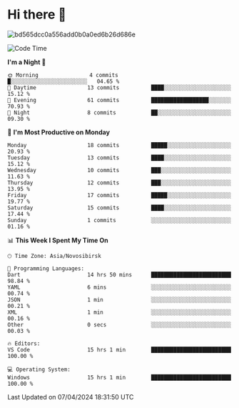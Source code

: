 # Hi there 👋


![bd565dcc0a556add0b0a0ed6b26d686e](https://github.com/Netall0/Netall0/assets/113532176/3b1d4b44-6a21-4538-a6ec-2ba2a7c53f63)



<!--START_SECTION:waka-->
![Code Time](http://img.shields.io/badge/Code%20Time-205%20hrs%2056%20mins-blue)

**I'm a Night 🦉** 

```text
🌞 Morning                4 commits           █░░░░░░░░░░░░░░░░░░░░░░░░   04.65 % 
🌆 Daytime                13 commits          ████░░░░░░░░░░░░░░░░░░░░░   15.12 % 
🌃 Evening                61 commits          ██████████████████░░░░░░░   70.93 % 
🌙 Night                  8 commits           ██░░░░░░░░░░░░░░░░░░░░░░░   09.30 % 
```
📅 **I'm Most Productive on Monday** 

```text
Monday                   18 commits          █████░░░░░░░░░░░░░░░░░░░░   20.93 % 
Tuesday                  13 commits          ████░░░░░░░░░░░░░░░░░░░░░   15.12 % 
Wednesday                10 commits          ███░░░░░░░░░░░░░░░░░░░░░░   11.63 % 
Thursday                 12 commits          ███░░░░░░░░░░░░░░░░░░░░░░   13.95 % 
Friday                   17 commits          █████░░░░░░░░░░░░░░░░░░░░   19.77 % 
Saturday                 15 commits          ████░░░░░░░░░░░░░░░░░░░░░   17.44 % 
Sunday                   1 commits           ░░░░░░░░░░░░░░░░░░░░░░░░░   01.16 % 
```


📊 **This Week I Spent My Time On** 

```text
🕑︎ Time Zone: Asia/Novosibirsk

💬 Programming Languages: 
Dart                     14 hrs 50 mins      █████████████████████████   98.84 % 
YAML                     6 mins              ░░░░░░░░░░░░░░░░░░░░░░░░░   00.74 % 
JSON                     1 min               ░░░░░░░░░░░░░░░░░░░░░░░░░   00.21 % 
XML                      1 min               ░░░░░░░░░░░░░░░░░░░░░░░░░   00.16 % 
Other                    0 secs              ░░░░░░░░░░░░░░░░░░░░░░░░░   00.03 % 

🔥 Editors: 
VS Code                  15 hrs 1 min        █████████████████████████   100.00 % 

💻 Operating System: 
Windows                  15 hrs 1 min        █████████████████████████   100.00 % 
```


 Last Updated on 07/04/2024 18:31:50 UTC
<!--END_SECTION:waka-->


